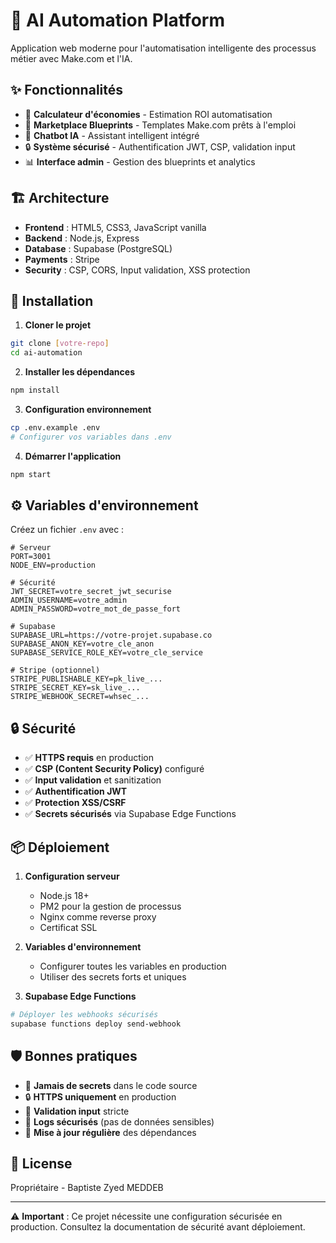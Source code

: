 # 🤖 AI Automation Platform

Application web moderne pour l'automatisation intelligente des processus métier avec Make.com et l'IA.

## ✨ Fonctionnalités

- 🧮 **Calculateur d'économies** - Estimation ROI automatisation
- 🛒 **Marketplace Blueprints** - Templates Make.com prêts à l'emploi
- 💬 **Chatbot IA** - Assistant intelligent intégré
- 🔒 **Système sécurisé** - Authentification JWT, CSP, validation input
- 📊 **Interface admin** - Gestion des blueprints et analytics

## 🏗️ Architecture

- **Frontend** : HTML5, CSS3, JavaScript vanilla
- **Backend** : Node.js, Express
- **Database** : Supabase (PostgreSQL)
- **Payments** : Stripe
- **Security** : CSP, CORS, Input validation, XSS protection

## 🔧 Installation

1. **Cloner le projet**
```bash
git clone [votre-repo]
cd ai-automation
```

2. **Installer les dépendances**
```bash
npm install
```

3. **Configuration environnement**
```bash
cp .env.example .env
# Configurer vos variables dans .env
```

4. **Démarrer l'application**
```bash
npm start
```

## ⚙️ Variables d'environnement

Créez un fichier `.env` avec :

```env
# Serveur
PORT=3001
NODE_ENV=production

# Sécurité
JWT_SECRET=votre_secret_jwt_securise
ADMIN_USERNAME=votre_admin
ADMIN_PASSWORD=votre_mot_de_passe_fort

# Supabase
SUPABASE_URL=https://votre-projet.supabase.co
SUPABASE_ANON_KEY=votre_cle_anon
SUPABASE_SERVICE_ROLE_KEY=votre_cle_service

# Stripe (optionnel)
STRIPE_PUBLISHABLE_KEY=pk_live_...
STRIPE_SECRET_KEY=sk_live_...
STRIPE_WEBHOOK_SECRET=whsec_...
```

## 🔒 Sécurité

- ✅ **HTTPS requis** en production
- ✅ **CSP (Content Security Policy)** configuré
- ✅ **Input validation** et sanitization
- ✅ **Authentification JWT**
- ✅ **Protection XSS/CSRF**
- ✅ **Secrets sécurisés** via Supabase Edge Functions

## 📦 Déploiement

1. **Configuration serveur**
   - Node.js 18+
   - PM2 pour la gestion de processus
   - Nginx comme reverse proxy
   - Certificat SSL

2. **Variables d'environnement**
   - Configurer toutes les variables en production
   - Utiliser des secrets forts et uniques

3. **Supabase Edge Functions**
```bash
# Déployer les webhooks sécurisés
supabase functions deploy send-webhook
```

## 🛡️ Bonnes pratiques

- 🔐 **Jamais de secrets** dans le code source
- 🔒 **HTTPS uniquement** en production
- 🧹 **Validation input** stricte
- 📝 **Logs sécurisés** (pas de données sensibles)
- 🔄 **Mise à jour régulière** des dépendances

## 📄 License

Propriétaire - Baptiste Zyed MEDDEB

---

⚠️ **Important** : Ce projet nécessite une configuration sécurisée en production. Consultez la documentation de sécurité avant déploiement.